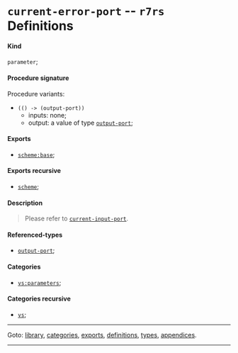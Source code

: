 

<a id='definition__r7rs__current-error-port'></a>

# `current-error-port` -- `r7rs` Definitions


<a id='definition__r7rs__current-error-port__kind'></a>

#### Kind

`parameter`;


<a id='definition__r7rs__current-error-port__procedure-signature'></a>

#### Procedure signature

Procedure variants:
 * `(() -> (output-port))`
   * inputs: none;
   * output: a value of type [`output-port`](../../r7rs/types/output-port.md#type__r7rs__output-port);


<a id='definition__r7rs__current-error-port__exports'></a>

#### Exports

 * [`scheme:base`](../../r7rs/exports/scheme_3a_base.md#export__r7rs__scheme_3a_base);


<a id='definition__r7rs__current-error-port__exports-recursive'></a>

#### Exports recursive

 * [`scheme`](../../r7rs/exports/scheme.md#export__r7rs__scheme);


<a id='definition__r7rs__current-error-port__description'></a>

#### Description

> Please refer to [`current-input-port`](../../r7rs/definitions/current-input-port.md#definition__r7rs__current-input-port).


<a id='definition__r7rs__current-error-port__referenced-types'></a>

#### Referenced-types

 * [`output-port`](../../r7rs/types/output-port.md#type__r7rs__output-port);


<a id='definition__r7rs__current-error-port__categories'></a>

#### Categories

 * [`vs:parameters`](../../r7rs/categories/vs_3a_parameters.md#category__r7rs__vs_3a_parameters);


<a id='definition__r7rs__current-error-port__categories-recursive'></a>

#### Categories recursive

 * [`vs`](../../r7rs/categories/vs.md#category__r7rs__vs);

----

Goto: [library](../../r7rs/_index.md#library__r7rs), [categories](../../r7rs/categories/_index.md#toc__r7rs__categories), [exports](../../r7rs/exports/_index.md#toc__r7rs__exports), [definitions](../../r7rs/definitions/_index.md#toc__r7rs__definitions), [types](../../r7rs/types/_index.md#toc__r7rs__types), [appendices](../../r7rs/appendices/_index.md#toc__r7rs__appendices).

----

